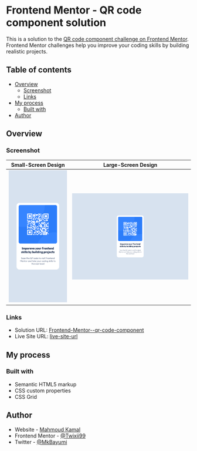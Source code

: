 # Frontend Mentor - QR code component solution

This is a solution to the [QR code component challenge on Frontend Mentor](https://www.frontendmentor.io/challenges/qr-code-component-iux_sIO_H). Frontend Mentor challenges help you improve your coding skills by building realistic projects. 

## Table of contents

- [Overview](#overview)
  - [Screenshot](#screenshot)
  - [Links](#links)
- [My process](#my-process)
  - [Built with](#built-with)
- [Author](#author)

## Overview

### Screenshot

Small-Screen Design        |  Large-Screen Design
:-------------------------:|:-------------------------:
![](screenshots/Mobile.png)  |  ![](screenshots/Desktop.png)


### Links

- Solution URL: [Frontend-Mentor--qr-code-component](https://github.com/Twixii99/Frontend-Mentor--qr-code-component)
- Live Site URL: [live-site-url](https://your-live-site-url.com)

## My process

### Built with

- Semantic HTML5 markup
- CSS custom properties
- CSS Grid

## Author

- Website - [Mahmoud Kamal](https://www.linkedin.com/in/mahmoud-kamal-120176169/)
- Frontend Mentor - [@Twixii99](https://www.frontendmentor.io/profile/Twixii99)
- Twitter - [@MkBayumi](https://twitter.com/MkBayumi)

